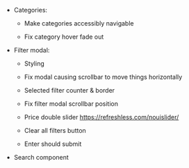 - Categories:

  - Make categories accessibly navigable

  - Fix category hover fade out

- Filter modal:

  - Styling

  - Fix modal causing scrollbar to move things horizontally

  - Selected filter counter & border

  - Fix filter modal scrollbar position

  - Price double slider https://refreshless.com/nouislider/

  - Clear all filters button

  - Enter should submit

- Search component
